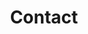 ---
title : "Contact"
layout: "contact"
description: "Technologies is about advancement, and innovation is to come out with something original and unique, and MHR is combining this tow terms together, to make high quality and affordable helmet for all motorcycle riders."
image : "images/hero-image/7.png"
formspree_action: "/mail.php"

dealer:
  enable: true
  stage:
    - name : 'PLATINUM'
      d: 
        - name: 'DFZ MOTORWORKS SDN. BHD.'
          id: 0
          address1: 'NO.20 & 21'
          address2: 'JALAN SERI PINANG'
          address3: 'TAMAN SERI PINANG'
          address4: '13020 BUTTERWORTH'
          phone: '012-4178489 ABD HAFIZ'
          google_map: 'https://www.google.com/maps/embed?pb=!1m18!1m12!1m3!1d3971.7914129093047!2d100.39556351476544!3d5.44860519604857!2m3!1f0!2f0!3f0!3m2!1i1024!2i768!4f13.1!3m3!1m2!1s0x304ac51f98a9c745%3A0x47384f90703a90ac!2sDFZ%20AGENCY%20SDN%20BHD!5e0!3m2!1sen!2smy!4v1648435039408!5m2!1sen!2smy'
    - name : 'Johor'
      d: 
        - name: 'MOY HUAT MOTOR TRADING SDN. BHD.'
          id:  1
          address1: 'NO.69 & 71'
          address2: 'JALAN BENTARA 1'
          address3: 'TAMAN UNGKU TUN AMINAH'
          address4: '81300 SKUDAI'
          phone: '0167-108515 MR.NG'
          google_map: 'https://www.google.com/maps/embed?pb=!1m18!1m12!1m3!1d3988.417132968399!2d103.65801751475418!3d1.5185247988925858!2m3!1f0!2f0!3f0!3m2!1i1024!2i768!4f13.1!3m3!1m2!1s0x31da73a1c5257b09%3A0x9b2f5218ff7f8677!2sMoy%20Huat%20Motor%20Trading%20Sdn%20Bhd!5e0!3m2!1sen!2smy!4v1648175050221!5m2!1sen!2smy'
        - name: 'TOKAN MOTORSPORT '
          id:  2
          address1: 'NO.25'
          address2: 'JALAN PADI EMAS 3/1'
          address3: 'BANDAR BARU UDA'
          address4: '81200 JOHOR BAHRU'
          phone: '011-39162515 AYIE'
          google_map: 'https://www.google.com/maps/embed?pb=!1m18!1m12!1m3!1d3988.4566489066124!2d103.70785311475409!3d1.496957898908299!2m3!1f0!2f0!3f0!3m2!1i1024!2i768!4f13.1!3m3!1m2!1s0x31da7344d5ed35f1%3A0xa85fa3f88500a96a!2sTokan%20Helmet%20-%20Bandar%20Baru%20Uda!5e0!3m2!1sen!2smy!4v1648175283520!5m2!1sen!2smy'
        - name: 'SML MOTOR ACCESSORIES SDN. BHD. '
          id:  3
          address1: 'LOT.1590-C'
          address2: 'JLN.GELANG PATAH LIMA KEDAI'
          address3: '81120 GELANG PATAH'
          address4: 'JOHOR'
          phone: '07-5101663'
          google_map: 'https://www.google.com/maps/embed?pb=!1m18!1m12!1m3!1d3988.448285306603!2d103.61436721475424!3d1.5015483989049603!2m3!1f0!2f0!3f0!3m2!1i1024!2i768!4f13.1!3m3!1m2!1s0x31da7491d45270b7%3A0x90330c2423a4d1ae!2sSyarikat%20Motor%20Leong!5e0!3m2!1sen!2smy!4v1648179203687!5m2!1sen!2smy'
        - name: 'HONG DA MOTORCYCLE ACCESSORIES'
          id: 4
          address1: 'NO.9'
          address2: 'TAMAN HIJAU'
          address3: 'GROUND FLOOR'
          address4: '85000 SEGAMAT'
          phone: '012-7655004 MR.PHANG'
          google_map: 'https://www.google.com/maps/embed?pb=!1m18!1m12!1m3!1d3986.0373125522788!2d102.8349022147557!3d2.494589898182214!2m3!1f0!2f0!3f0!3m2!1i1024!2i768!4f13.1!3m3!1m2!1s0x31cfd36d18bef55f%3A0x925478c476acc03f!2sHong%20Da%20Motorcycle%20Accessories!5e0!3m2!1sen!2smy!4v1648179398040!5m2!1sen!2smy'
        - name: 'MH MOTORWORLD SDN. BHD.'
          id: 5
          address1: 'NO.52'
          address2: 'JALAN EKOPERNIAGAAN 2'
          address3: 'TAMAN KOTA MASAI'
          address4: '81700 PASIR GUDANG'
          phone: '016-7108515'
          google_map: 'https://www.google.com/maps/embed?pb=!1m18!1m12!1m3!1d3988.4826411988506!2d103.93779081475415!3d1.482600898918764!2m3!1f0!2f0!3f0!3m2!1i1024!2i768!4f13.1!3m3!1m2!1s0x31da418c92c53925%3A0xe603ade210ec5457!2sMH%20Motorworld!5e0!3m2!1sen!2smy!4v1648179492176!5m2!1sen!2smy'
        - name: 'CHUAN HUAT ENTERPRISE'
          id: 6
          address1: 'NO.31'
          address2: 'JALAN IMPIAN EMAS 5/2'
          address3: 'TAMAN IMPIAN EMAS'
          address4: '81300 SKUDAI'
          phone: '019-7754906'
          google_map: 'https://www.google.com/maps/embed?pb=!1m18!1m12!1m3!1d3988.3697894079146!2d103.68262751475432!3d1.54396729887406!2m3!1f0!2f0!3f0!3m2!1i1024!2i768!4f13.1!3m3!1m2!1s0x31da722d7b433971%3A0x8a1b236468d70ddc!2s31%2C%20Jalan%20Impian%20Emas%205%2F2%2C%20Taman%20Impian%20Emas%2C%2081300%20Skudai%2C%20Johor!5e0!3m2!1sen!2smy!4v1648179541414!5m2!1sen!2smy'
        - name: 'SOON BROTHERS MOTOR CO. SDN. BHD.'
          id: 7
          address1: 'NO.102'
          address2: 'JALAN TUN SRI LANANG'
          address3: '(JALAN MAWAI)'
          address4: '81900 KOTA TINGGI'
          phone: '07-8822228'
          google_map: 'https://www.google.com/maps/embed?pb=!1m18!1m12!1m3!1d3987.9942929391796!2d103.90208131475445!3d1.7325799987366648!2m3!1f0!2f0!3f0!3m2!1i1024!2i768!4f13.1!3m3!1m2!1s0x31da608512ca0471%3A0xbdb6d19c301642d2!2sSoon%20Brothers%20Motor%20Co.sdn.%20Bhd.!5e0!3m2!1sen!2smy!4v1648179601886!5m2!1sen!2smy'
        - name: 'NEW CHEN MOTOR CREDIT SDN BHD'
          id: 8
          address1: 'NO.101G'
          address2: 'JALAN BESTARI 1/5'
          address3: 'TAMAN NUSA BESTARI'
          address4: '81300 SKUDAI'
          phone: '07-5114788'
          google_map: 'https://www.google.com/maps/embed?pb=!1m18!1m12!1m3!1d31907.7299004551!2d103.66696197475703!3d1.4916776317044502!2m3!1f0!2f0!3f0!3m2!1i1024!2i768!4f13.1!3m3!1m2!1s0x31da736a713e940d%3A0x4402248700ca2871!2sNew%20Chen%20Motor!5e0!3m2!1sen!2smy!4v1649992251848!5m2!1sen!2smy'
        - name: 'WK MOTORSPORTS PARTS & ACCESSORIES'
          id: 9
          address1: 'NO.7 P,'
          address2: 'JALAN SUSUR 4'
          address3: 'OFF JALAN TUN ABDUL RAZAK'
          address4: '80000 JOHOR BAHRU'
          phone: '016-7409488'
          google_map: 'https://www.google.com/maps/embed?pb=!1m18!1m12!1m3!1d3988.486862203837!2d103.75038271409154!3d1.480256261556534!2m3!1f0!2f0!3f0!3m2!1i1024!2i768!4f13.1!3m3!1m2!1s0x31da6d358f727e03%3A0xc52d3f49b150ca34!2sWk%20Motorsport!5e0!3m2!1sen!2smy!4v1649992559208!5m2!1sen!2smy'

    - name : 'Selangor'
      d: 
        - name: 'GT-MAX MOTORS (M) SDN BHD'
          id: 10
          address1: 'NO.1'
          address2: 'JALAN UNGGUL 25/40'
          address3: 'TAMAN SRI MUDA'
          address4: 'SEK.25,40400 SHAH ALAM'
          phone: '012-6369899 DAVID'
          google_map: 'https://www.google.com/maps/embed?pb=!1m18!1m12!1m3!1d3984.21884091289!2d101.53242571475703!3d3.035887697789125!2m3!1f0!2f0!3f0!3m2!1i1024!2i768!4f13.1!3m3!1m2!1s0x31cdb2ad4cc848fd%3A0x44910a7bdb3b865e!2sGT-MAX%20MOTORS%20(M)%20SDN.%20BHD.!5e0!3m2!1sen!2smy!4v1648179659277!5m2!1sen!2smy'
        - name: 'NALURI KUALITI SDN. BHD.'
          id: 11
          address1: 'NO.24'
          address2: 'JALAN SRI SELAYANG'
          address3: 'TAMAN SRI SELAYANG'
          address4: '68100 BATU CAVES'
          phone: '03-61883611'
          google_map: 'https://www.google.com/maps/embed?pb=!1m18!1m12!1m3!1d3983.4585580949993!2d101.67100571475753!3d3.235483697644383!2m3!1f0!2f0!3f0!3m2!1i1024!2i768!4f13.1!3m3!1m2!1s0x31cc470f532bb047%3A0xc4a7d744b6f2aa06!2s24%2C%20Jalan%20Sri%20Selayang%2C%20Taman%20Sri%20Selayang%2C%2068100%20Batu%20Caves%2C%20Selangor!5e0!3m2!1sen!2smy!4v1648179695642!5m2!1sen!2smy'
        - name: 'KVC BIKERS STORE'
          id: 12
          address1: 'NO.1'
          address2: 'JALAN KIYAI SUJAK 15'
          address3: 'TAMAN PERANGSANG'
          address4: '42200 KAPAR'
          phone: '012-6369899 MR.KHOO'
          google_map: 'https://www.google.com/maps/embed?pb=!1m18!1m12!1m3!1d995.9609457986121!2d101.36640342917701!3d3.1359375998572885!2m3!1f0!2f0!3f0!3m2!1i1024!2i768!4f13.1!3m3!1m2!1s0x31cc564022538081%3A0x78894aa6d25b5d8a!2sLorong%20Kiyai%20Sujak%2015%2C%20Taman%20Sri%20Wangi%2C%2042200%20Kapar%2C%20Selangor!5e0!3m2!1sen!2smy!4v1648179727901!5m2!1sen!2smy'
        - name: 'SIN SENG HUAT MOTOR'
          id: 13
          address1: 'NO.17'
          address2: 'LRG.DATO KAYA KECIL 6/KU13'
          address3: 'TAMAN INDAH KAPAR'
          address4: 'BT.11,42200 KLANG'
          phone: '03-32591324'
          google_map: 'https://www.google.com/maps/embed?pb=!1m18!1m12!1m3!1d3983.8298654106875!2d101.36592231475726!3d3.139588997713893!2m3!1f0!2f0!3f0!3m2!1i1024!2i768!4f13.1!3m3!1m2!1s0x31cc5640d8404f8d%3A0xe9d9d71c4342a958!2sSin%20Seng%20Huat%20Motor!5e0!3m2!1sen!2smy!4v1648179767979!5m2!1sen!2smy'
        - name: 'WELLY TOP MOTOR SDN.BHD.'
          id: 14
          address1: 'NO.133'
          address2: 'JALAN COKMAR 1'
          address3: 'TMN.MUTIARA BKT.RAJA'
          address4: 'OFF JLN.MERU,41050 KLANG'
          phone: '012-2323602 BEN HO'
          google_map: 'https://www.google.com/maps/embed?pb=!1m14!1m8!1m3!1d3984.0734540862936!2d101.4470668!3d3.0750569!3m2!1i1024!2i768!4f13.1!3m3!1m2!1s0x31cc539da425e695%3A0x436fdddeeca503fa!2sWelly%20Top%20Motor%20Sdn%20Bhd!5e0!3m2!1sen!2smy!4v1648179797045!5m2!1sen!2smy'
        - name: 'BROTHER KYO ENTERPRISE'
          id: 15
          address1: 'NO.G163'
          address2: 'SEASONS SQUARE,JLN.PJU 10/3C'
          address3: 'DAMANSARA DAMAI'
          address4: '47830 PETALING JAYA'
          phone: '017-6602131'
          google_map: 'https://www.google.com/maps/embed?pb=!1m18!1m12!1m3!1d3983.611718911492!2d101.59014131475742!3d3.1962762976727976!2m3!1f0!2f0!3f0!3m2!1i1024!2i768!4f13.1!3m3!1m2!1s0x31cc455b65f045bd%3A0x3a108b9d328a1bf5!2sKEDAI%20HELMET%20BROTHER%20KYO!5e0!3m2!1sen!2smy!4v1648179830692!5m2!1sen!2smy'
        - name: 'MYMOTORONLINE SDN.BHD.'
          id: 16
          address1: 'A1-27-13'
          address2: 'AVELON TOWER'
          address3: 'PLAZA MEDAN PUTRA'
          address4: '52200 BANDAR MANJALARA'
          phone: '016-5280473 WAYNE LIM'
          google_map: 'https://www.google.com/maps/embed?pb=!1m14!1m8!1m3!1d3983.633655429303!2d101.6225398!3d3.1906214!3m2!1i1024!2i768!4f13.1!3m3!1m2!1s0x31cc48a9d452c895%3A0x751750c4e259c9e1!2sPlaza%20Medan%20Putra!5e0!3m2!1sen!2smy!4v1648179903298!5m2!1sen!2smy'

    - name : 'KL'
      d: 
        - name: 'FARIT ISMETH HELMET AND ACCESSORIES '
          id: 17
          address1: 'NO.4-1'
          address2: 'JALAN 1/76C'
          address3: 'DESA PANDAN'
          address4: '55100 KL'
          phone: '017-5299375 MR.FARIT'
          google_map: 'https://www.google.com/maps/embed?pb=!1m18!1m12!1m3!1d3983.800887178223!2d101.73435521475736!3d3.1471779977084102!2m3!1f0!2f0!3f0!3m2!1i1024!2i768!4f13.1!3m3!1m2!1s0x31cc37eeafbb5ec3%3A0x59d972523443afff!2sFARIT%20ISMETH%20HELMET!5e0!3m2!1sen!2smy!4v1648179934673!5m2!1sen!2smy'
        - name: 'ZACK MIEYOU EMPIRE'
          id: 18
          address1: 'NO.2A'
          address2: 'JALAN PANDAN KEMAJUAN A'
          address3: '55100 KAMPUNG PANDAN DALAM'
          address4: 'KL'
          phone: '014-5079201'
          google_map: 'https://www.google.com/maps/embed?pb=!1m18!1m12!1m3!1d3983.8044547086115!2d101.74265371475735!3d3.1462446977090894!2m3!1f0!2f0!3f0!3m2!1i1024!2i768!4f13.1!3m3!1m2!1s0x31cc37204b97b123%3A0x856ed803134ad68b!2sZack%20Helmet%20Empire!5e0!3m2!1sen!2smy!4v1648179968406!5m2!1sen!2smy'
        - name: 'EC RIDING GEAR SDN BHD'
          id: 19
          address1: 'NO.81'
          address2: 'JALAN GENTING KELANG'
          address3: '53300 SETAPAK'
          address4: 'KL'
          phone: '03-28587190'
          google_map: 'https://www.google.com/maps/embed?pb=!1m18!1m12!1m3!1d3983.628292916644!2d101.70685331475745!3d3.1920046976758942!2m3!1f0!2f0!3f0!3m2!1i1024!2i768!4f13.1!3m3!1m2!1s0x31cc39d0c2b9cdbb%3A0x38eb832418f29664!2sEc%20Riding%20Gear%20Sdn%20Bhd!5e0!3m2!1sen!2smy!4v1648179996909!5m2!1sen!2smy'
        - name: 'PSY BIKER STORE'
          id: 20
          address1: 'B-2-3'
          address2: 'BOULEVARD BUSINESS PARK'
          address3: 'PUSAT KOMERSIAL'
          address4: '51200 JALAN KUCHING'
          phone: '016-7642525'
          google_map: 'https://www.google.com/maps/embed?pb=!1m18!1m12!1m3!1d3983.59901697508!2d101.66825431475743!3d3.199546097670429!2m3!1f0!2f0!3f0!3m2!1i1024!2i768!4f13.1!3m3!1m2!1s0x31cc47e997c1634f%3A0x1cdfb0470da4e9e3!2sPsy%20biker%20store!5e0!3m2!1sen!2smy!4v1648180028320!5m2!1sen!2smy'
        - name: 'GERHANA MOTOR SPORT'
          id: 21
          address1: 'NO.639'
          address2: 'JALAN SENTUL'
          address3: '51000 JALAN SENTUL'
          address4: 'KL'
          phone: '012-3950613 SIMON'
          google_map: 'https://www.google.com/maps/embed?pb=!1m18!1m12!1m3!1d3983.6969049766067!2d101.69063831475736!3d3.1742602976887606!2m3!1f0!2f0!3f0!3m2!1i1024!2i768!4f13.1!3m3!1m2!1s0x31cc4817032c1481%3A0x7023f807fcc9f84b!2sGerhana%20Motor%20Sport%20(Jamal%20Fz)!5e0!3m2!1sen!2smy!4v1648180057348!5m2!1sen!2smy'
        - name: 'WAN BIKERS GARAGE (HQ)'
          id: 22
          address1: 'LOT 212 JALAN 10/141'
          address2: 'KAMPUNG MALAYSIA TAMBAHAN'
          address3: 'SUNGAI BESI'
          address4: '57100 KUALA LUMPUR'
          phone: '018-3700390'
          google_map: 'https://www.google.com/maps/embed?pb=!1m14!1m8!1m3!1d996.0149809703645!2d101.705773!3d3.0786768!3m2!1i1024!2i768!4f13.1!3m3!1m2!1s0x31cc4a78bc8f7b05%3A0xa5dbb39b5bbb03ee!2s212%2C%20Jalan%2010%2F141%2C%20Kampung%20Malaysia%20Tambahan%2C%2057100%20Kuala%20Lumpur%2C%20Wilayah%20Persekutuan%20Kuala%20Lumpur!5e0!3m2!1sen!2smy!4v1648180086275!5m2!1sen!2smy'
        - name: 'RB RACING VENTURE'
          id: 23
          address1: 'NO.7'
          address2: 'DIAMOND SQUARE COMMERCIAL CENTRE'
          address3: 'JALAN SEMARAK API 1'
          address4: '53000 OFF JALAN GOMBAK'
          phone: '019-9009566 GAZLO'
          google_map: 'https://www.google.com/maps/embed?pb=!1m18!1m12!1m3!1d3983.615658775745!2d101.70322381475745!3d3.1952613976735496!2m3!1f0!2f0!3f0!3m2!1i1024!2i768!4f13.1!3m3!1m2!1s0x31cc47ff49d8c8fb%3A0xc85f37c80984378b!2sRb%20Racing!5e0!3m2!1sen!2smy!4v1648180117940!5m2!1sen!2smy'
        - name: 'KEDAI MOTORSIKAL TENAGA SDN. BHD.'
          id: 24
          address1: 'NO.28 & 30'
          address2: 'JALAN SEMBILANG'
          address3: 'TAMAN TENAGA'
          address4: '56100 CHERAS'
          phone: '03-91712161'
          google_map: 'https://www.google.com/maps/embed?pb=!1m18!1m12!1m3!1d3983.9263948418434!2d101.72309731475727!3d3.114175997732328!2m3!1f0!2f0!3f0!3m2!1i1024!2i768!4f13.1!3m3!1m2!1s0x31cc360bcae36a5d%3A0x5fea87af1322cf1f!2sKedai%20Motorsikal%20Tenaga%20Sdn%20Bhd!5e0!3m2!1sen!2smy!4v1648180153565!5m2!1sen!2smy'

    - name : 'Perak'
      d: 
        - name: 'SWEE HUAT MOTOR SDN.BHD.'
          id: 25
          address1: 'SL-8 & SL-12'
          address2: 'JALAN BALING'
          address3: '33100 PENGKALAN HULU (KROH)'
          address4: 'PERAK'
          phone: '04-4778080'
          google_map: 'https://www.google.com/maps/embed?pb=!1m18!1m12!1m3!1d3971.7922625522315!2d101.13298891476543!3d5.448476696048655!2m3!1f0!2f0!3f0!3m2!1i1024!2i768!4f13.1!3m3!1m2!1s0x31b51121abae30c5%3A0xc27eeeed874593!2sSWEE%20HUAT%20MOTOR%20SDN%20BHD%20(%20CAW.%20GERIK)!5e0!3m2!1sen!2smy!4v1648180189347!5m2!1sen!2smy'
        - name: 'MEGA BIKE ENTERPRISE'
          id: 26
          address1: 'NO.22'
          address2: ' JALAN TBC 2'
          address3: 'TAIPING BUSINESS CENTRE'
          address4: '34000 TAIPING'
          phone: '05-8072994'
          google_map: 'https://www.google.com/maps/embed?pb=!1m18!1m12!1m3!1d3975.591306768186!2d100.74705121409032!3d4.840019141783057!2m3!1f0!2f0!3f0!3m2!1i1024!2i768!4f13.1!3m3!1m2!1s0x31caae5f0bd9b267%3A0xfd11db6daad84dc9!2sMega%20Bike%20Enterprise!5e0!3m2!1sen!2smy!4v1649992103592!5m2!1sen!2smy'
        - name: 'SUZUKA MOTOR'
          id: 27
          address1: 'NO.378'
          address2: 'TAMAN SAMUDERA'
          address3: '32040 SERI MANJUNG'
          address4: 'PERAK'
          phone: '05-6886184'
          google_map: 'https://www.google.com/maps/embed?pb=!1m18!1m12!1m3!1d3979.107004653345!2d100.65524291408967!3d4.199326946971656!2m3!1f0!2f0!3f0!3m2!1i1024!2i768!4f13.1!3m3!1m2!1s0x31cb2cfe75ef179f%3A0xed711e4d2012431f!2sSuzuka%20Motor!5e0!3m2!1sen!2smy!4v1649992398257!5m2!1sen!2smy'

    - name : 'Terengganu'
      d: 
        - name: 'LBT GEMILANG MOTOR'
          id: 28
          address1: 'NO.8,TINGKAT BAWAH'
          address2: 'PUSAT DAGANGAN,GERBANG SELATAN'
          address3: 'JALAN JAKAR'
          address4: '24000 KEMAMAN'
          phone: '019-9891616 MR.TAN'
          google_map: 'https://www.google.com/maps/embed?pb=!1m18!1m12!1m3!1d3978.990421832635!2d103.42411891476058!3d4.222128296930643!2m3!1f0!2f0!3f0!3m2!1i1024!2i768!4f13.1!3m3!1m2!1s0x31c887c0c1caaca1%3A0xfcacbcaaf6acfbf8!2sLBT%20GEMILANG%20MOTOR!5e0!3m2!1sen!2smy!4v1648180217399!5m2!1sen!2smy'

    - name : 'Penang'
      d: 
        - name: 'KIEN LUM MOTOR SDN. BHD.'
          id: 29
          address1: 'NO.4451'
          address2: 'JALAN RAJA UDA'
          address3: '12300 BUTTERWORTH'
          address4: 'PENANG'
          phone: '012-4283372'
          google_map: 'https://www.google.com/maps/embed?pb=!1m18!1m12!1m3!1d3971.854623277792!2d100.38414331476538!3d5.439036996055417!2m3!1f0!2f0!3f0!3m2!1i1024!2i768!4f13.1!3m3!1m2!1s0x304ac4fb212f8b59%3A0xd7660f6b6eec4bbc!2sKien%20Lum%20Motor%20Sdn%20Bhd!5e0!3m2!1sen!2smy!4v1648180246531!5m2!1sen!2smy'
        - name: 'DFZ MOTORWORKS SDN. BHD.'
          id: 30
          address1: 'NO.20 & 21'
          address2: 'JALAN SERI PINANG'
          address3: 'TAMAN SERI PINANG'
          address4: '13020 BUTTERWORTH'
          phone: '012-4178489 ABD HAFIZ'
          google_map: 'https://www.google.com/maps/embed?pb=!1m18!1m12!1m3!1d3971.7950850746784!2d100.39633601476548!3d5.448049796048975!2m3!1f0!2f0!3f0!3m2!1i1024!2i768!4f13.1!3m3!1m2!1s0x304ac51f1df914ab%3A0xec01d01bb74405c0!2s20%2C%20Jalan%20Seri%20Pinang%2C%20Taman%20Sri%20Pinang%2C%2013020%20Butterworth%2C%20Pulau%20Pinang!5e0!3m2!1sen!2smy!4v1648180273224!5m2!1sen!2smy'
        - name: 'SOON LEE JAYA MOTOR (SG DUA) SDN BHD'
          id: 31
          address1: 'NO.1881,JALAN MERBAU INDAH'
          address2: 'TAMAN MERBAU INDAH'
          address3: 'SUNGAI DUA'
          address4: '13800 BUTTERWORTH'
          phone: '04-3562899'
          google_map: 'https://www.google.com/maps/embed?pb=!1m18!1m12!1m3!1d3971.7794463608557!2d100.43171611476544!3d5.450414696047243!2m3!1f0!2f0!3f0!3m2!1i1024!2i768!4f13.1!3m3!1m2!1s0x304ac55de31c719d%3A0x9e1a89033b935285!2sSoon%20Lee%20Jaya%20Motor%20(SG%20DUA)%20SDN%20BHD!5e0!3m2!1sen!2smy!4v1648180305047!5m2!1sen!2smy'
        - name: 'CHUAN KEAT MOTOR TRADING SDN. BHD.'
          id: 32
          address1: 'NO.1 & 3'
          address2: 'JALAN DAGANGAN 10'
          address3: 'PUSAT BANDAR BERTAM'
          address4: '13200 KEPALA BATAS'
          phone: '012-5181241 KIAT'
          google_map: 'https://www.google.com/maps/embed?pb=!1m18!1m12!1m3!1d3971.33504077797!2d100.44931971476579!3d5.517195695999449!2m3!1f0!2f0!3f0!3m2!1i1024!2i768!4f13.1!3m3!1m2!1s0x304ad08f5b1cda49%3A0x7d5b18577c2081ff!2s1%2C%20Jalan%20Dagangan%2010%2C%2013200%20Kepala%20Batas%2C%20Pulau%20Pinang!5e0!3m2!1sen!2smy!4v1648180334834!5m2!1sen!2smy'
        - name: 'TKC MOTOR ACCESSORIES (M) SDN BHD'
          id: 33
          address1: 'NO.35'
          address2: 'JALAN CHEE BEE NOR'
          address3: '14000 BUKIT MERTAJAM'
          address4: 'PENANG'
          phone: '04-5388162 '
          google_map: 'https://www.google.com/maps/embed?pb=!1m18!1m12!1m3!1d3972.359468810997!2d100.46186101476503!3d5.362007296110612!2m3!1f0!2f0!3f0!3m2!1i1024!2i768!4f13.1!3m3!1m2!1s0x304ac8959f48de97%3A0xaa4033ab67d290a7!2sTKC%20MOTOR%20ACCESSORIES%20(M)%20SDN%20BHD!5e0!3m2!1sen!2smy!4v1648180360543!5m2!1sen!2smy'
        - name: 'SIN SUM SUN MOTOR SDN BHD'
          id: 34
          address1: 'NO.96'
          address2: 'JALAN IRVING'
          address3: '10400 GEORGETOWN'
          address4: 'PENANG'
          phone: '04-2287275 Ms Yap'
          google_map: 'https://www.google.com/maps/embed?pb=!1m18!1m12!1m3!1d3972.0072493785096!2d100.32034711476533!3d5.415864396072024!2m3!1f0!2f0!3f0!3m2!1i1024!2i768!4f13.1!3m3!1m2!1s0x304ac3bc1b9cfe07%3A0xd6a405d6a571c8fe!2sSin%20Sum%20Sun%20Motor%20Sdn.%20Bhd.!5e0!3m2!1sen!2smy!4v1648180389465!5m2!1sen!2smy'
        - name: 'JIWON MOTOR'
          id: 35
          address1: 'NO.1713'
          address2: 'JALAN BESAR'
          address3: 'TAMAN PING WAH'
          address4: '14300 NIBONG TEBAL'
          phone: '019-4286888 BOSS'
          google_map: 'https://www.google.com/maps/embed?pb=!1m18!1m12!1m3!1d3973.562072573813!2d100.47878351476419!3d5.173909096245553!2m3!1f0!2f0!3f0!3m2!1i1024!2i768!4f13.1!3m3!1m2!1s0x304ab1cf6a76f623%3A0xa97289d061308e14!2sJiwon%20Motor!5e0!3m2!1sen!2smy!4v1648180413976!5m2!1sen!2smy'

    - name : 'Kedah'
      d: 
        - name: 'LEAN HUAT MOTOR GROUP SDN. BHD. (KULIM)'
          id: 36
          address1: 'NO.65-68'
          address2: 'TAMAN MANGGIS III'
          address3: 'JALAN KELANG LAMA'
          address4: '09000 KULIM'
          phone: '04-4907396'
          google_map: 'https://www.google.com/maps/embed?pb=!1m18!1m12!1m3!1d3972.1875897583573!2d100.55894121476521!3d5.388355996091741!2m3!1f0!2f0!3f0!3m2!1i1024!2i768!4f13.1!3m3!1m2!1s0x304acc79e03ddd39%3A0xb7bc2d1961045889!2sLHMotor%20%40%20Kelang%20Lama!5e0!3m2!1sen!2smy!4v1648180473023!5m2!1sen!2smy'
        - name: 'BS SENG MOTORS SDN. BHD.'
          id: 37
          address1: 'NO.440'
          address2: 'JALAN TUNKU IBRAHIM'
          address3: '08200 SIK'
          address4: 'KEDAH'
          phone: '04-4695131'
          google_map: 'https://www.google.com/maps/embed?pb=!1m18!1m12!1m3!1d3969.2193944553965!2d100.74303301476712!3d5.824657395779497!2m3!1f0!2f0!3f0!3m2!1i1024!2i768!4f13.1!3m3!1m2!1s0x31b4ce4fa0e973e9%3A0x898b0239eca686fa!2sBs%20Seng%20Motors%20Sdn.%20Bhd.!5e0!3m2!1sen!2smy!4v1648180508782!5m2!1sen!2smy'
        - name: 'CP MOTOR PARTS TRADING'
          id: 38
          address1: 'NO.245-C'
          address2: 'JALAN TUNKU PUTRA'
          address3: '09000 KULIM'
          address4: 'KEDAH'
          phone: '04-4907032'
          google_map: 'https://www.google.com/maps/embed?pb=!1m18!1m12!1m3!1d3972.2593458083247!2d100.5507800147651!3d5.377371596099628!2m3!1f0!2f0!3f0!3m2!1i1024!2i768!4f13.1!3m3!1m2!1s0x304acb8d25217337%3A0xba9f8bf0373d1b31!2s245%2C%20Jalan%20Tunku%20Putra%2C%20Kampung%20Kelang%20Sagu%2C%2009000%20Kulim%2C%20Kedah!5e0!3m2!1sen!2smy!4v1648180531778!5m2!1sen!2smy'
        - name: 'THYE SENG MOTOR SDN. BHD.'
          id: 39
          address1: 'NO.19A & B'
          address2: 'JALAN RAYA'
          address3: '08300 GURUN'
          address4: 'KEDAH'
          phone: '04-4684688 (MS TAN)'
          google_map: 'https://www.google.com/maps/embed?pb=!1m18!1m12!1m3!1d3969.316548252846!2d100.47636671476711!3d5.81089349578936!2m3!1f0!2f0!3f0!3m2!1i1024!2i768!4f13.1!3m3!1m2!1s0x304b30368b0f7af9%3A0xb8a220575d4bf9c0!2sThye%20Seng%20Motor%20Sdn.%20Bhd.!5e0!3m2!1sen!2smy!4v1648180555549!5m2!1sen!2smy'
        - name: 'PRIMA SETIA MOTOR SDN. BHD. '
          id: 40
          address1: 'NO.22A'
          address2: 'TKT.BAWAH,JLN.KPJ 2/1'
          address3: 'KOMPLEKS PERNIAGAAN JITRA 2'
          address4: '06600 JITRA'
          phone: '017-4101388 JUN'
          google_map: 'https://www.google.com/maps/embed?pb=!1m18!1m12!1m3!1d3966.059187381345!2d100.41737551476928!3d6.2559333954717795!2m3!1f0!2f0!3f0!3m2!1i1024!2i768!4f13.1!3m3!1m2!1s0x304b59ca299907a9%3A0x8a1f5ca687bec0bc!2sPrima%20Setia%20Motor%20Sdn.%20Bhd.%20(Jitra%20Branch%201)!5e0!3m2!1sen!2smy!4v1648180587609!5m2!1sen!2smy'
        - name: 'MEN HUAT MOTORS SDN. BHD.'
          id: 41
          address1: 'NO.167-A'
          address2: 'JALAN PJ 7'
          address3: 'PEKAN JITRA 2'
          address4: '06000 JITRA'
          phone: '012-3955621'
          google_map: 'https://www.google.com/maps/embed?pb=!1m18!1m12!1m3!1d3966.040836428245!2d100.41742001476928!3d6.2583512954700495!2m3!1f0!2f0!3f0!3m2!1i1024!2i768!4f13.1!3m3!1m2!1s0x304b583487ac4703%3A0x18419662e8ec9f94!2sMen%20Huat%20Motors%20Sdn.%20Bhd.!5e0!3m2!1sen!2smy!4v1648180614363!5m2!1sen!2smy'
        - name: 'SLM MOTORPORT SDN. BHD.'
          id: 42
          address1: 'NO.63A,65,66 & 85,'
          address2: 'JALAN SEKERAT'
          address3: 'PUSAT PERNIAGAAN PEKAN LAMA,'
          address4: '08000 SUNGAI PETANI'
          phone: '04-4201688'
          google_map: 'https://www.google.com/maps/embed?pb=!1m14!1m8!1m3!1d3970.5190583614294!2d100.4879166!3d5.6377607!3m2!1i1024!2i768!4f13.1!3m3!1m2!1s0x304b29d07b7ab05b%3A0xaf0b0725b0e95b5a!2sSLM%20Motorport%20Sdn%20Bhd%20(Old%20Town)!5e0!3m2!1sen!2smy!4v1648180650111!5m2!1sen!2smy'
        - name: 'AS JAYA MOTORSPORT SDN.BHD.'
          id: 43 
          address1: 'NO.380,'
          address2: 'JALAN RAJA'
          address3: '05000 ALOR SETAR,'
          address4: 'KEDAH'
          phone: '04-7206666'
          google_map: 'https://www.google.com/maps/embed?pb=!1m18!1m12!1m3!1d3967.0491033655157!2d100.35840011409296!3d6.124094329378122!2m3!1f0!2f0!3f0!3m2!1i1024!2i768!4f13.1!3m3!1m2!1s0x304b44a8408ef8e3%3A0x5706ce3d62e79416!2sAs%20Jaya%20Motorsport%20Sdn.%20Bhd.!5e0!3m2!1sen!2smy!4v1649991945324!5m2!1sen!2smy'

    - name : 'Sabah'
      d: 
        - name: 'EKO KEN MOTOR SDN. BHD. '
          id: 44
          address1: '3,TINGKAT BAWAH'
          address2: 'KEDAI GOLDEN PLAZA'
          address3: 'DONGGONGON PENAMPANG'
          address4: '89507 K.K SABAH'
          phone: '016-8067170'
          google_map: 'https://www.google.com/maps/embed?pb=!1m18!1m12!1m3!1d3968.5985010506283!2d116.09745831476752!3d5.9118659957171955!2m3!1f0!2f0!3f0!3m2!1i1024!2i768!4f13.1!3m3!1m2!1s0x323b67f4a24133a7%3A0x4d64515a487f68b6!2sEKO%20KEN%20MOTORCYCLE%20SDN%20BHD!5e0!3m2!1sen!2smy!4v1648180675315!5m2!1sen!2smy'


---